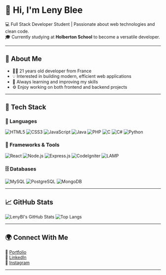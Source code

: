 # 👋 Hi, I'm Leny Blee

💻 Full Stack Developer Student | Passionate about web technologies and clean code.  
🎓 Currently studying at **Holberton School** to become a versatile developer.

---

## 🧠 About Me
- 👨‍💻 21 years old developer from France  
- 💡 Interested in building modern, efficient web applications  
- 🌱 Always learning and improving my skills  
- ⚙️ Enjoy working on both frontend and backend projects  

---

## 🚀 Tech Stack

### 🧩 Languages
![HTML5](https://img.shields.io/badge/HTML5-E34F26?style=for-the-badge&logo=html5&logoColor=white)
![CSS3](https://img.shields.io/badge/CSS3-1572B6?style=for-the-badge&logo=css3&logoColor=white)
![JavaScript](https://img.shields.io/badge/JavaScript-F7DF1E?style=for-the-badge&logo=javascript&logoColor=black)
![Java](https://img.shields.io/badge/Java-007396?style=for-the-badge&logo=java&logoColor=white)
![PHP](https://img.shields.io/badge/PHP-777BB4?style=for-the-badge&logo=php&logoColor=white)
![C](https://img.shields.io/badge/C-A8B9CC?style=for-the-badge&logo=c&logoColor=white)
![C#](https://img.shields.io/badge/C%23-239120?style=for-the-badge&logo=c-sharp&logoColor=white)
![Python](https://img.shields.io/badge/Python-3776AB?style=for-the-badge&logo=python&logoColor=white)

### 🧰 Frameworks & Tools
![React](https://img.shields.io/badge/React-61DAFB?style=for-the-badge&logo=react&logoColor=black)
![Node.js](https://img.shields.io/badge/Node.js-339933?style=for-the-badge&logo=nodedotjs&logoColor=white)
![Express.js](https://img.shields.io/badge/Express.js-404D59?style=for-the-badge&logo=express&logoColor=white)
![CodeIgniter](https://img.shields.io/badge/CodeIgniter-EF4223?style=for-the-badge&logo=codeigniter&logoColor=white)
![LAMP](https://img.shields.io/badge/LAMP-FAAE42?style=for-the-badge&logo=apache&logoColor=black)

### 🗄️ Databases
![MySQL](https://img.shields.io/badge/MySQL-4479A1?style=for-the-badge&logo=mysql&logoColor=white)
![PostgreSQL](https://img.shields.io/badge/PostgreSQL-4169E1?style=for-the-badge&logo=postgresql&logoColor=white)
![MongoDB](https://img.shields.io/badge/MongoDB-4EA94B?style=for-the-badge&logo=mongodb&logoColor=white)

---

## 📈 GitHub Stats

![LenyBl's GitHub Stats](https://github-readme-stats.vercel.app/api?username=LenyBl&show_icons=true&theme=tokyonight)
![Top Langs](https://github-readme-stats.vercel.app/api/top-langs/?username=LenyBl&layout=compact&theme=tokyonight)

---

## 🌍 Connect With Me

📎 [Portfolio](https://www.leny-blee.fr/)  
💼 [LinkedIn](https://www.linkedin.com/in/leny-blee-4b184b307/)  
📸 [Instagram](https://www.instagram.com/leny.blee/)

---

